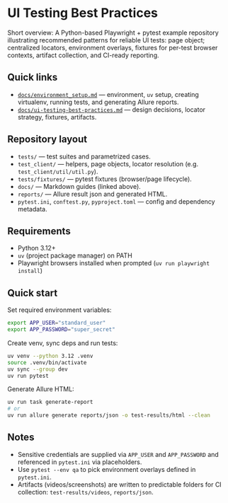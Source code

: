 # UI Testing Best Practices

Short overview: A Python-based Playwright + pytest example repository illustrating recommended patterns for reliable UI tests: page object\; centralized locators, environment overlays, fixtures for per-test browser contexts, artifact collection, and CI-ready reporting.

## Quick links
- [`docs/environment_setup.md`](./docs/environment_setup.md) — environment, `uv` setup, creating virtualenv, running tests, and generating Allure reports.
- [`docs/ui-testing-best-practices.md`](./docs/ui-testing-best-practices.md) — design decisions, locator strategy, fixtures, artifacts.

## Repository layout
- `tests/` — test suites and parametrized cases.  
- `test_client/` — helpers, page objects, locator resolution (e.g. `test_client/util/util.py`).  
- `tests/fixtures/` — pytest fixtures (browser/page lifecycle).  
- `docs/` — Markdown guides (linked above).  
- `reports/` — Allure result json and generated HTML.  
- `pytest.ini`, `conftest.py`, `pyproject.toml` — config and dependency metadata.

## Requirements
- Python 3.12\+  
- `uv` (project package manager) on PATH  
- Playwright browsers installed when prompted (`uv run playwright install`)

## Quick start
Set required environment variables:
```bash
export APP_USER="standard_user"
export APP_PASSWORD="super_secret"
```

Create venv, sync deps and run tests:
```bash
uv venv --python 3.12 .venv
source .venv/bin/activate
uv sync --group dev
uv run pytest
```

Generate Allure HTML:
```bash
uv run task generate-report
# or
uv run allure generate reports/json -o test-results/html --clean
```

## Notes
- Sensitive credentials are supplied via `APP_USER` and `APP_PASSWORD` and referenced in `pytest.ini` via placeholders.
- Use `pytest --env qa` to pick environment overlays defined in `pytest.ini`.
- Artifacts (videos/screenshots) are written to predictable folders for CI collection: `test-results/videos`, `reports/json`.
